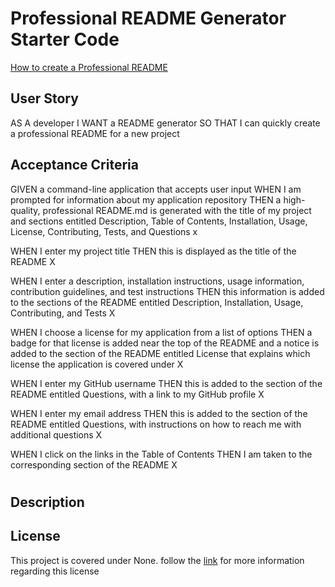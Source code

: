 # Professional README Generator Starter Code

[How to create a Professional README](https://coding-boot-camp.github.io/full-stack/github/professional-readme-guide)

## User Story

AS A developer
I WANT a README generator
SO THAT I can quickly create a professional README for a new project

## Acceptance Criteria

GIVEN a command-line application that accepts user input
WHEN I am prompted for information about my application repository
THEN a high-quality, professional README.md is generated with the title of my project and sections entitled Description, Table of Contents, Installation, Usage, License, Contributing, Tests, and Questions x

WHEN I enter my project title
THEN this is displayed as the title of the README X

WHEN I enter a description, installation instructions, usage information, contribution guidelines, and test instructions
THEN this information is added to the sections of the README entitled Description, Installation, Usage, Contributing, and Tests X

WHEN I choose a license for my application from a list of options
THEN a badge for that license is added near the top of the README and a notice is added to the section of the README entitled License that explains which license the application is covered under X

WHEN I enter my GitHub username
THEN this is added to the section of the README entitled Questions, with a link to my GitHub profile X

WHEN I enter my email address
THEN this is added to the section of the README entitled Questions, with instructions on how to reach me with additional questions X

WHEN I click on the links in the Table of Contents
THEN I am taken to the corresponding section of the README X


#  

## Description





















## License
This project is covered under None. 
follow the [link]() for more information regarding this license










